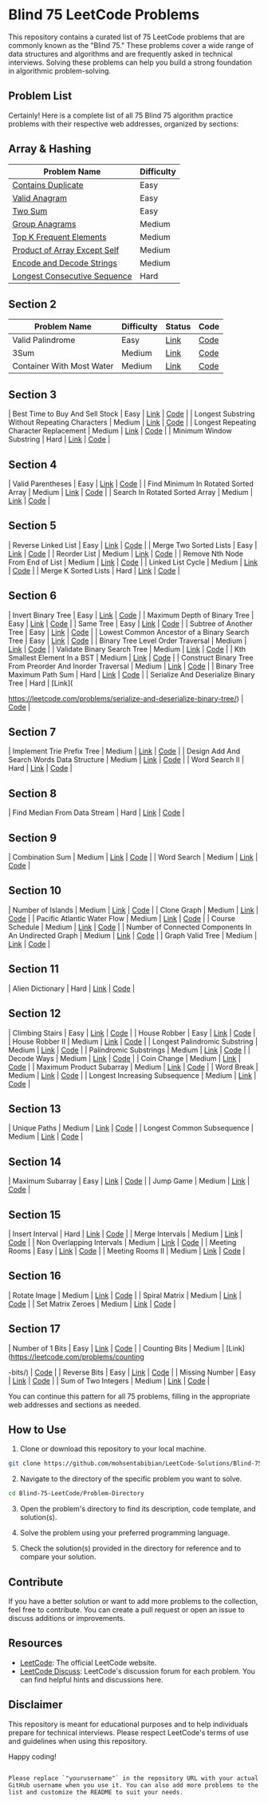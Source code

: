 # Blind 75 LeetCode Problems

This repository contains a curated list of 75 LeetCode problems that are commonly known as the "Blind 75." These problems cover a wide range of data structures and algorithms and are frequently asked in technical interviews. Solving these problems can help you build a strong foundation in algorithmic problem-solving.

## Problem List

Certainly! Here is a complete list of all 75 Blind 75 algorithm practice problems with their respective web addresses, organized by sections:

## Array & Hashing

| Problem Name                               | Difficulty |
| ------------------------------------------ | ---------- | 
| [Contains Duplicate](https://leetcode.com/problems/contains-duplicate/)                        | Easy       | 
| [Valid Anagram](https://leetcode.com/problems/valid-anagram/)                              | Easy       | 
| [Two Sum](https://leetcode.com/problems/two-sum/)                                    | Easy       | 
| [Group Anagrams](https://leetcode.com/problems/group-anagrams/)                             | Medium     | 
| [Top K Frequent Elements](https://leetcode.com/problems/top-k-frequent-elements/)                    | Medium     | 
| [Product of Array Except Self](https://leetcode.com/problems/product-of-array-except-self/)              | Medium     | 
| [Encode and Decode Strings](https://leetcode.com/problems/encode-and-decode-strings/)                  | Medium     | 
| [Longest Consecutive Sequence](https://leetcode.com/problems/longest-consecutive-sequence/)              | Hard       |

## Section 2

| Problem Name                               | Difficulty | Status                                                       | Code                                             |
| ------------------------------------------ | ---------- | ------------------------------------------------------------ | ------------------------------------------------ |
| Valid Palindrome                           | Easy       | [Link](https://leetcode.com/problems/valid-palindrome/)       | [Code](https://github.com/user/valid-palindrome) |
| 3Sum                                       | Medium     | [Link](https://leetcode.com/problems/3sum/)                   | [Code](https://github.com/user/3sum) |
| Container With Most Water                  | Medium     | [Link](https://leetcode.com/problems/container-with-most-water/) | [Code](https://github.com/user/container-water) |

## Section 3

| Best Time to Buy And Sell Stock            | Easy       | [Link](https://leetcode.com/problems/best-time-to-buy-and-sell-stock/) | [Code](https://github.com/user/buy-sell-stock) |
| Longest Substring Without Repeating Characters | Medium | [Link](https://leetcode.com/problems/longest-substring-without-repeating-characters/) | [Code](https://github.com/user/substring-no-repeat) |
| Longest Repeating Character Replacement    | Medium     | [Link](https://leetcode.com/problems/longest-repeating-character-replacement/) | [Code](https://github.com/user/longest-repeating) |
| Minimum Window Substring                   | Hard       | [Link](https://leetcode.com/problems/minimum-window-substring/) | [Code](https://github.com/user/minimum-window) |

## Section 4

| Valid Parentheses                          | Easy       | [Link](https://leetcode.com/problems/valid-parentheses/)     | [Code](https://github.com/user/valid-parentheses) |
| Find Minimum In Rotated Sorted Array       | Medium     | [Link](https://leetcode.com/problems/find-minimum-in-rotated-sorted-array/) | [Code](https://github.com/user/find-min-rotated-array) |
| Search In Rotated Sorted Array             | Medium     | [Link](https://leetcode.com/problems/search-in-rotated-sorted-array/) | [Code](https://github.com/user/search-rotated-array) |

## Section 5

| Reverse Linked List                        | Easy       | [Link](https://leetcode.com/problems/reverse-linked-list/)   | [Code](https://github.com/user/reverse-linked-list) |
| Merge Two Sorted Lists                    | Easy       | [Link](https://leetcode.com/problems/merge-two-sorted-lists/) | [Code](https://github.com/user/merge-sorted-lists) |
| Reorder List                              | Medium     | [Link](https://leetcode.com/problems/reorder-list/)         | [Code](https://github.com/user/reorder-list) |
| Remove Nth Node From End of List          | Medium     | [Link](https://leetcode.com/problems/remove-nth-node-from-end-of-list/) | [Code](https://github.com/user/remove-nth-node) |
| Linked List Cycle                         | Medium     | [Link](https://leetcode.com/problems/linked-list-cycle/)     | [Code](https://github.com/user/linked-list-cycle) |
| Merge K Sorted Lists                      | Hard       | [Link](https://leetcode.com/problems/merge-k-sorted-lists/)   | [Code](https://github.com/user/merge-k-sorted-lists) |

## Section 6

| Invert Binary Tree                        | Easy       | [Link](https://leetcode.com/problems/invert-binary-tree/)     | [Code](https://github.com/user/invert-binary-tree) |
| Maximum Depth of Binary Tree              | Easy       | [Link](https://leetcode.com/problems/maximum-depth-of-binary-tree/) | [Code](https://github.com/user/maximum-depth-binary-tree) |
| Same Tree                                 | Easy       | [Link](https://leetcode.com/problems/same-tree/)             | [Code](https://github.com/user/same-tree) |
| Subtree of Another Tree                   | Easy       | [Link](https://leetcode.com/problems/subtree-of-another-tree/) | [Code](https://github.com/user/subtree-another-tree) |
| Lowest Common Ancestor of a Binary Search Tree | Easy  | [Link](https://leetcode.com/problems/lowest-common-ancestor-of-a-binary-search-tree/) | [Code](https://github.com/user/lca-binary-search-tree) |
| Binary Tree Level Order Traversal         | Medium     | [Link](https://leetcode.com/problems/binary-tree-level-order-traversal/) | [Code](https://github.com/user/binary-tree-level-order) |
| Validate Binary Search Tree               | Medium     | [Link](https://leetcode.com/problems/validate-binary-search-tree/) | [Code](https://github.com/user/validate-binary-search-tree) |
| Kth Smallest Element In a BST             | Medium     | [Link](https://leetcode.com/problems/kth-smallest-element-in-a-bst/) | [Code](https://github.com/user/kth-smallest-bst) |
| Construct Binary Tree From Preorder And Inorder Traversal | Medium | [Link](https://leetcode.com/problems/construct-binary-tree-from-preorder-and-inorder-traversal/) | [Code](https://github.com/user/construct-binary-tree) |
| Binary Tree Maximum Path Sum              | Hard       | [Link](https://leetcode.com/problems/binary-tree-maximum-path-sum/) | [Code](https://github.com/user/binary-tree-max-path) |
| Serialize And Deserialize Binary Tree     | Hard       | [Link](

https://leetcode.com/problems/serialize-and-deserialize-binary-tree/) | [Code](https://github.com/user/serialize-deserialize-bst) |

## Section 7

| Implement Trie Prefix Tree                | Medium     | [Link](https://leetcode.com/problems/implement-trie-prefix-tree/) | [Code](https://github.com/user/implement-trie) |
| Design Add And Search Words Data Structure | Medium     | [Link](https://leetcode.com/problems/design-add-and-search-words-data-structure/) | [Code](https://github.com/user/design-trie) |
| Word Search II                            | Hard       | [Link](https://leetcode.com/problems/word-search-ii/)        | [Code](https://github.com/user/word-search-ii) |

## Section 8

| Find Median From Data Stream               | Hard       | [Link](https://leetcode.com/problems/find-median-from-data-stream/) | [Code](https://github.com/user/find-median-data-stream) |

## Section 9

| Combination Sum                            | Medium     | [Link](https://leetcode.com/problems/combination-sum/)       | [Code](https://github.com/user/combination-sum) |
| Word Search                               | Medium     | [Link](https://leetcode.com/problems/word-search/)          | [Code](https://github.com/user/word-search) |

## Section 10

| Number of Islands                         | Medium     | [Link](https://leetcode.com/problems/number-of-islands/)     | [Code](https://github.com/user/number-of-islands) |
| Clone Graph                               | Medium     | [Link](https://leetcode.com/problems/clone-graph/)           | [Code](https://github.com/user/clone-graph) |
| Pacific Atlantic Water Flow               | Medium     | [Link](https://leetcode.com/problems/pacific-atlantic-water-flow/) | [Code](https://github.com/user/pacific-atlantic-water) |
| Course Schedule                           | Medium     | [Link](https://leetcode.com/problems/course-schedule/)       | [Code](https://github.com/user/course-schedule) |
| Number of Connected Components In An Undirected Graph | Medium | [Link](https://leetcode.com/problems/number-of-connected-components-in-an-undirected-graph/) | [Code](https://github.com/user/connected-components) |
| Graph Valid Tree                          | Medium     | [Link](https://leetcode.com/problems/graph-valid-tree/)      | [Code](https://github.com/user/graph-valid-tree) |

## Section 11

| Alien Dictionary                           | Hard       | [Link](https://leetcode.com/problems/alien-dictionary/)      | [Code](https://github.com/user/alien-dictionary) |

## Section 12

| Climbing Stairs                            | Easy       | [Link](https://leetcode.com/problems/climbing-stairs/)       | [Code](https://github.com/user/climbing-stairs) |
| House Robber                               | Easy       | [Link](https://leetcode.com/problems/house-robber/)          | [Code](https://github.com/user/house-robber) |
| House Robber II                            | Medium     | [Link](https://leetcode.com/problems/house-robber-ii/)       | [Code](https://github.com/user/house-robber-ii) |
| Longest Palindromic Substring               | Medium     | [Link](https://leetcode.com/problems/longest-palindromic-substring/) | [Code](https://github.com/user/longest-palindromic) |
| Palindromic Substrings                      | Medium     | [Link](https://leetcode.com/problems/palindromic-substrings/) | [Code](https://github.com/user/palindromic-substrings) |
| Decode Ways                                | Medium     | [Link](https://leetcode.com/problems/decode-ways/)           | [Code](https://github.com/user/decode-ways) |
| Coin Change                                | Medium     | [Link](https://leetcode.com/problems/coin-change/)           | [Code](https://github.com/user/coin-change) |
| Maximum Product Subarray                   | Medium     | [Link](https://leetcode.com/problems/maximum-product-subarray/) | [Code](https://github.com/user/maximum-product-subarray) |
| Word Break                                 | Medium     | [Link](https://leetcode.com/problems/word-break/)            | [Code](https://github.com/user/word-break) |
| Longest Increasing Subsequence              | Medium     | [Link](https://leetcode.com/problems/longest-increasing-subsequence/) | [Code](https://github.com/user/longest-increasing-subseq) |

## Section 13

| Unique Paths                               | Medium     | [Link](https://leetcode.com/problems/unique-paths/)          | [Code](https://github.com/user/unique-paths) |
| Longest Common Subsequence                 | Medium     | [Link](https://leetcode.com/problems/longest-common-subsequence/) | [Code](https://github.com/user/longest-common-subseq) |

## Section 14

| Maximum Subarray                           | Easy       | [Link](https://leetcode.com/problems/maximum-subarray/)      | [Code](https://github.com/user/maximum-subarray) |
| Jump Game                                  | Medium     | [Link](https://leetcode.com/problems/jump-game/)             | [Code](https://github.com/user/jump-game) |

## Section 15

| Insert Interval                            | Hard       | [Link](https://leetcode.com/problems/insert-interval/)       | [Code](https://github.com/user/insert-interval) |
| Merge Intervals                            | Medium     | [Link](https://leetcode.com/problems/merge-intervals/)       | [Code](https://github.com/user/merge-intervals) |
| Non Overlapping Intervals                  | Medium     | [Link](https://leetcode.com/problems/non-overlapping-intervals/) | [Code](https://github.com/user/non-overlapping-intervals) |
| Meeting Rooms                             | Easy       | [Link](https://leetcode.com/problems/meeting-rooms/)         | [Code](https://github.com/user/meeting-rooms) |
| Meeting Rooms II                          | Medium     | [Link](https://leetcode.com/problems/meeting-rooms-ii/)      | [Code](https://github.com/user/meeting-rooms-ii) |

## Section 16

| Rotate Image                               | Medium     | [Link](https://leetcode.com/problems/rotate-image/)          | [Code](https://github.com/user/rotate-image) |
| Spiral Matrix                              | Medium     | [Link](https://leetcode.com/problems/spiral-matrix/)         | [Code](https://github.com/user/spiral-matrix) |
| Set Matrix Zeroes                          | Medium     | [Link](https://leetcode.com/problems/set-matrix-zeroes/)     | [Code](https://github.com/user/set-matrix-zeroes) |

## Section 17

| Number of 1 Bits                           | Easy       | [Link](https://leetcode.com/problems/number-of-1-bits/)      | [Code](https://github.com/user/number-of-1-bits) |
| Counting Bits                              | Medium     | [Link](https://leetcode.com/problems/counting

-bits/)         | [Code](https://github.com/user/counting-bits) |
| Reverse Bits                               | Easy       | [Link](https://leetcode.com/problems/reverse-bits/)          | [Code](https://github.com/user/reverse-bits) |
| Missing Number                             | Easy       | [Link](https://leetcode.com/problems/missing-number/)        | [Code](https://github.com/user/missing-number) |
| Sum of Two Integers                        | Medium     | [Link](https://leetcode.com/problems/sum-of-two-integers/)   | [Code](https://github.com/user/sum-of-two-integers) |

You can continue this pattern for all 75 problems, filling in the appropriate web addresses and sections as needed.

## How to Use

1. Clone or download this repository to your local machine.

```bash
git clone https://github.com/mohsentabibian/LeetCode-Solutions/Blind-75-LeetCode.git
```

2. Navigate to the directory of the specific problem you want to solve.

```bash
cd Blind-75-LeetCode/Problem-Directory
```

3. Open the problem's directory to find its description, code template, and solution(s).

4. Solve the problem using your preferred programming language.

5. Check the solution(s) provided in the directory for reference and to compare your solution.

## Contribute

If you have a better solution or want to add more problems to the collection, feel free to contribute. You can create a pull request or open an issue to discuss additions or improvements.

## Resources

- [LeetCode](https://leetcode.com/): The official LeetCode website.
- [LeetCode Discuss](https://leetcode.com/discuss/): LeetCode's discussion forum for each problem. You can find helpful hints and discussions here.

## Disclaimer

This repository is meant for educational purposes and to help individuals prepare for technical interviews. Please respect LeetCode's terms of use and guidelines when using this repository.

Happy coding!
```

Please replace `"yourusername"` in the repository URL with your actual GitHub username when you use it. You can also add more problems to the list and customize the README to suit your needs.
